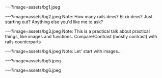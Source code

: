 ---?image=assets/bg1.jpeg

---?image=assets/bg2.jpeg
Note: How many rails devs?  Elixir devs?  Just starting out?  Anything else you'd like me to ask?

---?image=assets/bg3.jpeg
Note: This is a practical talk about practical things, like images and functions.  Compare/Contrast (mostly contrast) with rails counterparts


---?image=assets/bg4.jpeg
Note: Let' start with images...

---?image=assets/bg5.jpeg

---?image=assets/bg6.jpeg


